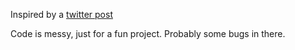 Inspired by a [twitter post](https://twitter.com/matthen2/status/1543226572592783362?s=20&t=yb1X9hh8ipBGjMO1srM0IQ)

Code is messy, just for a fun project. Probably some bugs in there.